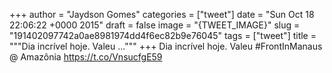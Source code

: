 
+++
author = "Jaydson Gomes"
categories = ["tweet"]
date = "Sun Oct 18 22:06:22 +0000 2015"
draft = false
image = "{TWEET_IMAGE}"
slug = "191402097742a0ae8981974dd4f6ec82b9e76045"
tags = ["tweet"]
title = """Dia incrível hoje. Valeu ..."""
+++
Dia incrível hoje. Valeu #FrontInManaus @ Amazônia https://t.co/VnsucfgE59
